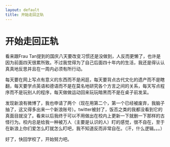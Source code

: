 ```yaml
---
layout: default
title: 开始走回正轨
---
```

# 开始走回正轨
看来跟Frau Tan提到的国庆八天要改变习惯还是没做到，人反而更懒了，也许是因为前面四天很累所致。不过我觉得为了自己后面四十年内的生活，我还是得认认真真地反思并且在一周内必须有所行动。

每天要在网上写点有意义的东西而不是闲逛，每天要背点古代文化的遗产而不是瞎翻，每天要学点英语和德语而不是在莫名地研究各个方言之间的关系，每天写点程序而不是玩别人的程序，每天做做运动回来玩玩暗黑而不是在桌子前发呆。

发现新浪有微博了，我也申请了两个（现在用第二个，第一个已经被废弃，我脑子抽了，这又得多出来一个新浪账号）。twitter被封了，饭否之类的我都没看到它的真面目就没了。看来以后我终于可以不用做出在校内上更新一下就删一下那样的古怪行为。校内总是给我一种被万人（主要是认识的人）盯的感觉，很不自在，至于在新浪上你们爱怎么盯就怎么盯吧，我不知道反而非常自在。（汗，什么逻辑。。。）

好了，快回学校了，开始努力吧。
